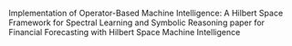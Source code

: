 Implementation of Operator-Based Machine Intelligence: A Hilbert Space Framework for Spectral Learning and Symbolic Reasoning paper for Financial Forecasting with Hilbert Space Machine Intelligence
